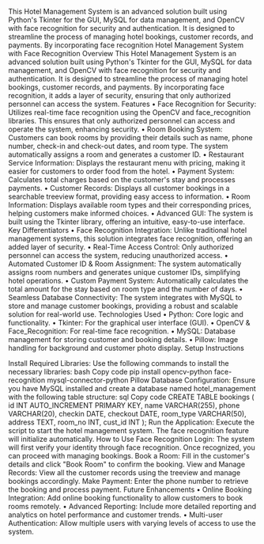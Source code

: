 This Hotel Management System is an advanced solution built using Python's Tkinter for the GUI, MySQL for data management, and OpenCV with face recognition for security and authentication. It is designed to streamline the process of managing hotel bookings, customer records, and payments. By incorporating face recognition Hotel Management System with Face Recognition Overview This Hotel Management System is an advanced solution built using Python's Tkinter for the GUI, MySQL for data management, and OpenCV with face recognition for security and authentication. It is designed to streamline the process of managing hotel bookings, customer records, and payments. By incorporating face recognition, it adds a layer of security, ensuring that only authorized personnel can access the system. Features • Face Recognition for Security: Utilizes real-time face recognition using the OpenCV and face_recognition libraries. This ensures that only authorized personnel can access and operate the system, enhancing security. • Room Booking System: Customers can book rooms by providing their details such as name, phone number, check-in and check-out dates, and room type. The system automatically assigns a room and generates a customer ID. • Restaurant Service Information: Displays the restaurant menu with pricing, making it easier for customers to order food from the hotel. • Payment System: Calculates total charges based on the customer's stay and processes payments. • Customer Records: Displays all customer bookings in a searchable treeview format, providing easy access to information. • Room Information: Displays available room types and their corresponding prices, helping customers make informed choices. • Advanced GUI: The system is built using the Tkinter library, offering an intuitive, easy-to-use interface. Key Differentiators • Face Recognition Integration: Unlike traditional hotel management systems, this solution integrates face recognition, offering an added layer of security. • Real-Time Access Control: Only authorized personnel can access the system, reducing unauthorized access. • Automated Customer ID & Room Assignment: The system automatically assigns room numbers and generates unique customer IDs, simplifying hotel operations. • Custom Payment System: Automatically calculates the total amount for the stay based on room type and the number of days. • Seamless Database Connectivity: The system integrates with MySQL to store and manage customer bookings, providing a robust and scalable solution for real-world use. Technologies Used • Python: Core logic and functionality. • Tkinter: For the graphical user interface (GUI). • OpenCV & Face_Recognition: For real-time face recognition. • MySQL: Database management for storing customer and booking details. • Pillow: Image handling for background and customer photo display. Setup Instructions

Install Required Libraries: Use the following commands to install the necessary libraries: bash Copy code pip install opencv-python face-recognition mysql-connector-python Pillow
Database Configuration: Ensure you have MySQL installed and create a database named hotel_management with the following table structure: sql Copy code CREATE TABLE bookings ( id INT AUTO_INCREMENT PRIMARY KEY, name VARCHAR(255), phone VARCHAR(20), checkin DATE, checkout DATE, room_type VARCHAR(50), address TEXT, room_no INT, cust_id INT );
Run the Application: Execute the script to start the hotel management system. The face recognition feature will initialize automatically. How to Use
Face Recognition Login: The system will first verify your identity through face recognition. Once recognized, you can proceed with managing bookings.
Book a Room: Fill in the customer's details and click "Book Room" to confirm the booking.
View and Manage Records: View all the customer records using the treeview and manage bookings accordingly.
Make Payment: Enter the phone number to retrieve the booking and process payment. Future Enhancements • Online Booking Integration: Add online booking functionality to allow customers to book rooms remotely. • Advanced Reporting: Include more detailed reporting and analytics on hotel performance and customer trends. • Multi-user Authentication: Allow multiple users with varying levels of access to use the system.
